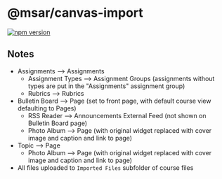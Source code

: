 # @msar/canvas-import

[![npm version](https://badge.fury.io/js/@msar%2Fcanvas-import.svg)](https://badge.fury.io/js/@msar%2Fcanvas-import)

## Notes

- Assignments --> Assignments
  - Assignment Types --> Assignment Groups (assignments without types are put in the "Assignments" assignment group)
  - Rubrics --> Rubrics
- Bulletin Board --> Page (set to front page, with default course view defaulting to Pages)
  - RSS Reader --> Announcements External Feed (not shown on Bulletin Board page)
  - Photo Album --> Page (with original widget replaced with cover image and caption and link to page)
- Topic --> Page
  - Photo Album --> Page (with original widget replaced with cover image and caption and link to page)
- All files uploaded to `Imported Files` subfolder of course files
